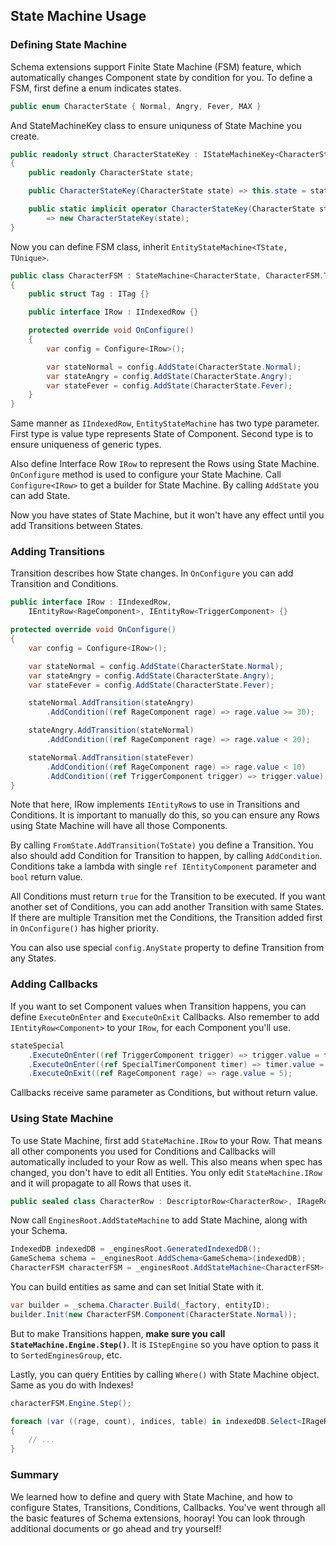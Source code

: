 ## State Machine Usage
### Defining State Machine
Schema extensions support Finite State Machine (FSM) feature, which automatically changes Component state by condition for you. To define a FSM, first define a enum indicates states.
```csharp
public enum CharacterState { Normal, Angry, Fever, MAX }
```
And StateMachineKey class to ensure uniquness of State Machine you create.
```csharp
public readonly struct CharacterStateKey : IStateMachineKey<CharacterStateKey>
{
    public readonly CharacterState state;

    public CharacterStateKey(CharacterState state) => this.state = state;

    public static implicit operator CharacterStateKey(CharacterState state)
        => new CharacterStateKey(state);
}
```

Now you can define FSM class, inherit `EntityStateMachine<TState, TUnique>`.
```csharp
public class CharacterFSM : StateMachine<CharacterState, CharacterFSM.Tag>
{
    public struct Tag : ITag {}

    public interface IRow : IIndexedRow {}

    protected override void OnConfigure()
    {
        var config = Configure<IRow>();

        var stateNormal = config.AddState(CharacterState.Normal);
        var stateAngry = config.AddState(CharacterState.Angry);
        var stateFever = config.AddState(CharacterState.Fever);
    }
}
```
Same manner as `IIndexedRow`, `EntityStateMachine` has two type parameter. First type is value type represents State of Component. Second type is to ensure uniqueness of generic types.

Also define Interface Row `IRow` to represent the Rows using State Machine. `OnConfigure` method is used to configure your State Machine. Call `Configure<IRow>` to get a builder for State Machine. By calling `AddState` you can add State.

Now you have states of State Machine, but it won't have any effect until you add Transitions between States.

### Adding Transitions
Transition describes how State changes. In `OnConfigure` you can add Transition and Conditions.
```csharp
public interface IRow : IIndexedRow,
    IEntityRow<RageComponent>, IEntityRow<TriggerComponent> {}

protected override void OnConfigure()
{
    var config = Configure<IRow>();

    var stateNormal = config.AddState(CharacterState.Normal);
    var stateAngry = config.AddState(CharacterState.Angry);
    var stateFever = config.AddState(CharacterState.Fever);

    stateNormal.AddTransition(stateAngry)
        .AddCondition((ref RageComponent rage) => rage.value >= 30);

    stateAngry.AddTransition(stateNormal)
        .AddCondition((ref RageComponent rage) => rage.value < 20);

    stateNormal.AddTransition(stateFever)
        .AddCondition((ref RageComponent rage) => rage.value < 10)
        .AddCondition((ref TriggerComponent trigger) => trigger.value);
}
```
Note that here, IRow implements `IEntityRow`s to use in Transitions and Conditions. It is important to manually do this, so you can ensure any Rows using State Machine will have all those Components.

By calling `FromState.AddTransition(ToState)` you define a Transition. You also should add Condition for Transition to happen, by calling `AddCondition`. Conditions take a lambda with single `ref IEntityComponent` parameter and `bool` return value.

All Conditions must return `true` for the Transition to be executed. If you want another set of Conditions, you can add another Transition with same States. If there are multiple Transition met the Conditions, the Transition added first in `OnConfigure()` has higher priority. 

You can also use special `config.AnyState` property to define Transition from any States.

### Adding Callbacks
If you want to set Component values when Transition happens, you can define `ExecuteOnEnter` and `ExecuteOnExit` Callbacks. Also remember to add `IEntityRow<Component>` to your `IRow`, for each Component you'll use.
```csharp
stateSpecial
    .ExecuteOnEnter((ref TriggerComponent trigger) => trigger.value = false)
    .ExecuteOnEnter((ref SpecialTimerComponent timer) => timer.value = 1)
    .ExecuteOnExit((ref RageComponent rage) => rage.value = 5);
```
Callbacks receive same parameter as Conditions, but without return value.

### Using State Machine
To use State Machine, first add `StateMachine.IRow` to your Row. That means all other components you used for Conditions and Callbacks will automatically included to your Row as well. This also means when spec has changed, you don't have to edit all Entities. You only edit `StateMachine.IRow` and it will propagate to all Rows that uses it.
```csharp
public sealed class CharacterRow : DescriptorRow<CharacterRow>, IRageRow, CharacterFSM.IRow { }
```

Now call `EnginesRoot.AddStateMachine` to add State Machine, along with your Schema.
```csharp
IndexedDB indexedDB = _enginesRoot.GeneratedIndexedDB();
GameSchema schema = _enginesRoot.AddSchema<GameSchema>(indexedDB);
CharacterFSM characterFSM = _enginesRoot.AddStateMachine<CharacterFSM>(indexedDB);
```

You can build entities as same and can set Initial State with it.
```csharp
var builder = _schema.Character.Build(_factory, entityID);
builder.Init(new CharacterFSM.Component(CharacterState.Normal));
```
But to make Transitions happen, **make sure you call `StateMachine.Engine.Step()`**. It is `IStepEngine` so you have option to pass it to `SortedEnginesGroup`, etc.

Lastly, you can query Entities by calling `Where()` with State Machine object. Same as you do with Indexes!
```csharp
characterFSM.Engine.Step();

foreach (var ((rage, count), indices, table) in indexedDB.Select<IRageRow>().From(schema.Character).Where(characterFSM, CharacterState.Angry).Entities())
{
    // ...
}
```

### Summary
We learned how to define and query with State Machine, and how to configure States, Transitions, Conditions, Callbacks. You've went through all the basic features of Schema extensions, hooray! You can look through additional documents or go ahead and try yourself!

